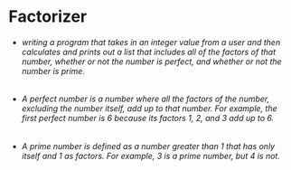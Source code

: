 # Factorizer

- ###### writing a program that takes in an integer value from a user and then calculates and prints out a list that includes all of the factors of that number, whether or not the number is perfect, and whether or not the number is prime.

- ###### A perfect number is a number where all the factors of the number, excluding the number itself, add up to that number. For example, the first perfect number is 6 because its factors 1, 2, and 3 add up to 6.

- ###### A prime number is defined as a number greater than 1 that has only itself and 1 as factors. For example, 3 is a prime number, but 4 is not.
